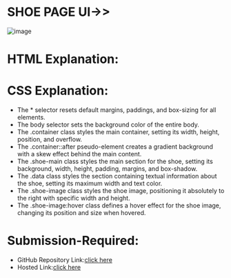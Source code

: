 # SHOE PAGE UI->>
![image](https://github.com/namishagurunani/ShoePage/assets/126158413/803a24c0-d05a-4707-98c1-26b7954b88fd)

# HTML Explanation:

# CSS Explanation:
<ul>
<li>The * selector resets default margins, paddings, and box-sizing for all elements.</li>
<li>The body selector sets the background color of the entire body.</li>
<li>The .container class styles the main container, setting its width, height, position, and overflow.</li>
<li>The .container::after pseudo-element creates a gradient background with a skew effect behind the main content.</li>
<li>The .shoe-main class styles the main section for the shoe, setting its background, width, height, padding, margins, and box-shadow.</li>
<li>The .data class styles the section containing textual information about the shoe, setting its maximum width and text color.</li>
<li>The .shoe-image class styles the shoe image, positioning it absolutely to the right with specific width and height.</li>
<li>The .shoe-image:hover class defines a hover effect for the shoe image, changing its position and size when hovered.</li>
</ul>

# Submission-Required:
- GitHub Repository Link:[click here](https://github.com/namishagurunani/ShoePage) 
- Hosted Link:[click here](https://namishagurunani.github.io/ShoePage/) 
